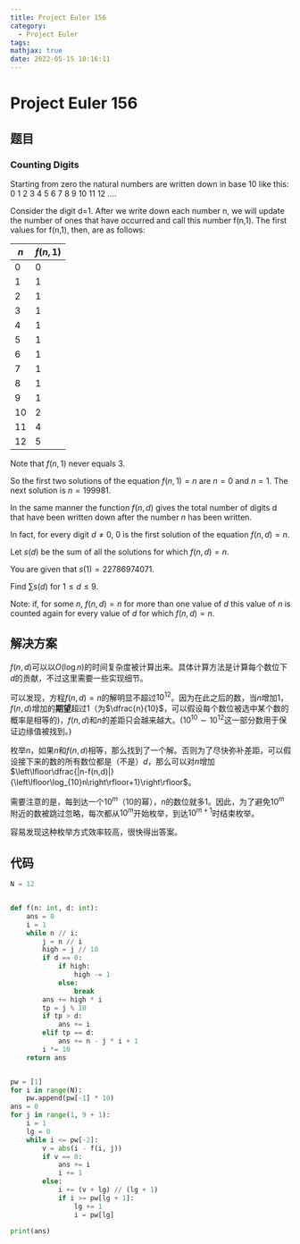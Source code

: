 ```yaml
---
title: Project Euler 156
category:
  - Project Euler
tags:
mathjax: true
date: 2022-05-15 10:16:11
---
```


<escape><!-- more --></escape>

# Project Euler 156

## 题目

### Counting Digits

Starting from zero the natural numbers are written down in base 10 like this:
$0\ 1\ 2\ 3\ 4\ 5\ 6\ 7\ 8\ 9\ 10\ 11\ 12\ \dots.$

Consider the digit d=1. After we write down each number n, we will update the number of ones that have occurred and call this number f(n,1). The first values for f(n,1), then, are as follows:

|$n$|$f(n,1)$|
|-|-|
|$0$|$0$|
|$1$|$1$|
|$2$|$1$|
|$3$|$1$|
|$4$|$1$|
|$5$|$1$|
|$6$|$1$|
|$7$|$1$|
|$8$|$1$|
|$9$|$1$|
|$10$|$2$|
|$11$|$4$|
|$12$|$5$|

Note that $f(n,1)$ never equals $3$.

So the first two solutions of the equation $f(n,1)=n$ are $n=0$ and $n=1$. The next solution is $n=199981$.

In the same manner the function $f(n,d)$ gives the total number of digits d that have been written down after the number $n$ has been written.

In fact, for every digit $d \neq 0$, $0$ is the first solution of the equation $f(n,d)=n$.

Let $s(d)$ be the sum of all the solutions for which $f(n,d)=n$.

You are given that $s(1)=22786974071$.

Find  $\sum s(d)$ for $1 \leq d \leq 9$.

Note: if, for some $n$, $f(n,d)=n$ for more than one value of $d$ this value of $n$ is counted again for every value of $d$ for which $f(n,d)=n$.

## 解决方案

$f(n,d)$可以以$O(\log n)$的时间复杂度被计算出来。具体计算方法是计算每个数位下$d$的贡献，不过这里需要一些实现细节。

可以发现，方程$f(n,d)=n$的解明显不超过$10^{12}$。因为在此之后的数，当$n$增加$1$，$f(n,d)$增加的**期望**超过$1$（为$\dfrac{n}{10}$，可以假设每个数位被选中某个数的概率是相等的)，$f(n,d)$和$n$的差距只会越来越大。($10^{10}\sim10^{12}$这一部分数用于保证边缘值被找到。)

枚举$n$，如果$n$和$f(n,d)$相等，那么找到了一个解。否则为了尽快弥补差距，可以假设接下来的数的所有数位都是（不是）$d$，那么可以对$n$增加$\left\lfloor\dfrac{|n-f(n,d)|}{\left\lfloor\log_{10}n\right\rfloor+1}\right\rfloor$。

需要注意的是，每到达一个$10^m$（$10$的幂），$n$的数位就多$1$。因此，为了避免$10^m$附近的数被跳过忽略，每次都从$10^m$开始枚举，到达$10^{m+1}$时结束枚举。

容易发现这种枚举方式效率较高，很快得出答案。

## 代码

```py
N = 12


def f(n: int, d: int):
    ans = 0
    i = 1
    while n // i:
        j = n // i
        high = j // 10
        if d == 0:
            if high:
                high -= 1
            else:
                break
        ans += high * i
        tp = j % 10
        if tp > d:
            ans += i
        elif tp == d:
            ans += n - j * i + 1
        i *= 10
    return ans


pw = [1]
for i in range(N):
    pw.append(pw[-1] * 10)
ans = 0
for j in range(1, 9 + 1):
    i = 1
    lg = 0
    while i <= pw[-2]:
        v = abs(i - f(i, j))
        if v == 0:
            ans += i
            i += 1
        else:
            i += (v + lg) // (lg + 1)
            if i >= pw[lg + 1]:
                lg += 1
                i = pw[lg]

print(ans)
```

